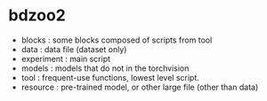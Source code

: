# bdzoo2
- blocks : some blocks composed of scripts from tool
- data : data file (dataset only)
- experiment : main script
- models : models that do not in the torchvision
- tool : frequent-use functions, lowest level script.
- resource : pre-trained model, or other large file (other than data)
